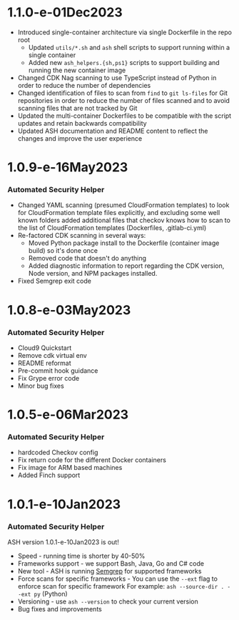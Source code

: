 # 1.1.0-e-01Dec2023

* Introduced single-container architecture via single Dockerfile in the repo root
    * Updated `utils/*.sh` and `ash` shell scripts to support running within a single container
    * Added new `ash_helpers.{sh,ps1}` scripts to support building and running the new container image
* Changed CDK Nag scanning to use TypeScript instead of Python in order to reduce the number of dependencies
* Changed identification of files to scan from `find` to `git ls-files` for Git repositories in order to reduce the number of files scanned and to avoid scanning files that are not tracked by Git
* Updated the multi-container Dockerfiles to be compatible with the script updates and retain backwards compatibility
* Updated ASH documentation and README content to reflect the changes and improve the user experience

# 1.0.9-e-16May2023
### Automated Security Helper

* Changed YAML scanning (presumed CloudFormation templates) to look for CloudFormation template files explicitly, and excluding some well known folders
added additional files that checkov knows how to scan to the list of CloudFormation templates (Dockerfiles, .gitlab-ci.yml)
* Re-factored CDK scanning in several ways:
    * Moved Python package install to the Dockerfile (container image build) so it's done once
    * Removed code that doesn't do anything
    * Added diagnostic information to report regarding the CDK version, Node version, and NPM packages installed.
* Fixed Semgrep exit code

# 1.0.8-e-03May2023
### Automated Security Helper

* Cloud9 Quickstart
* Remove cdk virtual env
* README reformat
* Pre-commit hook guidance
* Fix Grype error code
* Minor bug fixes

<!-- CHANGELOG SPLIT MARKER -->

# 1.0.5-e-06Mar2023
### Automated Security Helper

* hardcoded Checkov config
* Fix return code for the different Docker containers
* Fix image for ARM based machines
* Added Finch support

<!-- CHANGELOG SPLIT MARKER -->

# 1.0.1-e-10Jan2023
### Automated Security Helper
ASH version 1.0.1-e-10Jan2023 is out!

* Speed - running time is shorter by 40-50%
* Frameworks support - we support Bash, Java, Go and C# code
* New tool - ASH is running [Semgrep](https://github.com/returntocorp/semgrep) for supported frameworks
* Force scans for specific frameworks - You can use the `--ext` flag to enforce scan for specific framework
For example: `ash --source-dir . --ext py` (Python)
* Versioning - use `ash --version` to check your current version
* Bug fixes and improvements

<!-- CHANGELOG SPLIT MARKER -->